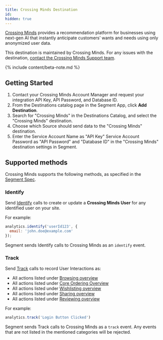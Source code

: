 ```yaml
---
title: Crossing Minds Destination
id:
hidden: true
---
```


[Crossing Minds](https://crossingminds.com/) provides a recommendation platform for businesses using next-gen AI that instantly anticipate customers’ wants and needs using only anonymized user data.

This destination is maintained by Crossing Minds. For any issues with the destination, [contact the Crossing Minds Support team](mailto:support@crossingminds.com).

{% include content/beta-note.md %}


## Getting Started

1. Contact your Crossing Minds Account Manager and request your integration API Key, API Password, and Database ID.
2. From the Destinations catalog page in the Segment App, click **Add Destination**.
3. Search for "Crossing Minds" in the Destinations Catalog, and select the "Crossing Minds" destination.
4. Choose which Source should send data to the "Crossing Minds" destination.
5. Enter the Service Account Name as "API Key" Service Account Password as "API Password" and "Database ID" in the "Crossing Minds" destination settings in Segment.


## Supported methods

Crossing Minds supports the following methods, as specified in the [Segment Spec](/docs/connections/spec).


### Identify

Send [Identify](/docs/connections/spec/identify) calls to create or update a **Crossing Minds User** for any identified user on your site.

For example:
```js
analytics.identify('userId123', {
  email: 'john.doe@example.com'
});
```

Segment sends Identify calls to Crossing Minds as an `identify` event.


### Track

Send [Track](/docs/connections/spec/track) calls to record User Interactions as:

* All actions listed under [Browsing overview](/docs/connections/spec/ecommerce/v2/#browsing-overview)
* All actions listed under [Core Ordering Overview](/docs/connections/spec/ecommerce/v2/#core-ordering-overview)
* All actions listed under [Wishlisting overview](/docs/connections/spec/ecommerce/v2/#wishlisting-overview)
* All actions listed under [Sharing overview](/docs/connections/spec/ecommerce/v2/#sharing-overview)
* All actions listed under [Reviewing overview](/docs/connections/spec/ecommerce/v2/#reviewing-overview)


For example:

```js
analytics.track('Login Button Clicked')
```

Segment sends Track calls to Crossing Minds as a `track` event.
Any events that are not listed in the mentioned categories will be rejected.
